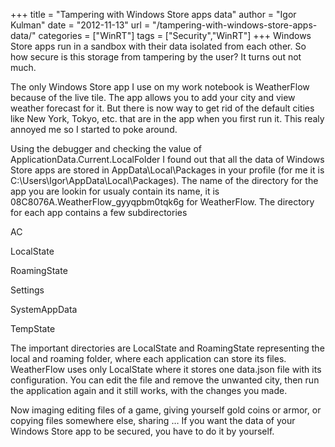 +++
title = "Tampering with Windows Store apps data"
author = "Igor Kulman"
date = "2012-11-13"
url = "/tampering-with-windows-store-apps-data/"
categories = ["WinRT"]
tags = ["Security","WinRT"]
+++
Windows Store apps run in a sandbox with their data isolated from each other. So how secure is this storage from tampering by the user? It turns out not much. 

The only Windows Store app I use on my work notebook is WeatherFlow because of the live tile. The app allows you to add your city and view weather forecast for it. But there is now way to get rid of the default cities like New York, Tokyo, etc. that are in the app when you first run it. This realy annoyed me so I started to poke around. 

Using the debugger and checking the value of ApplicationData.Current.LocalFolder I found out that all the data of Windows Store apps are stored in AppData\Local\Packages in your profile (for me it is C:\Users\Igor\AppData\Local\Packages). The name of the directory for the app you are lookin for usualy contain its name, it is 08C8076A.WeatherFlow_gyyqpbm0tqk6g for WeatherFlow. The directory for each app contains a few subdirectories

<!--more-->

AC
  
LocalState
  
RoamingState
  
Settings
  
SystemAppData
  
TempState

The important directories are LocalState and RoamingState representing the local and roaming folder, where each application can store its files. WeatherFlow uses only LocalState where it stores one data.json file with its configuration. You can edit the file and remove the unwanted city, then run the application again and it still works, with the changes you made. 

Now imaging editing files of a game, giving yourself gold coins or armor, or copying files somewhere else, sharing &#8230; If you want the data of your Windows Store app to be secured, you have to do it by yourself.
